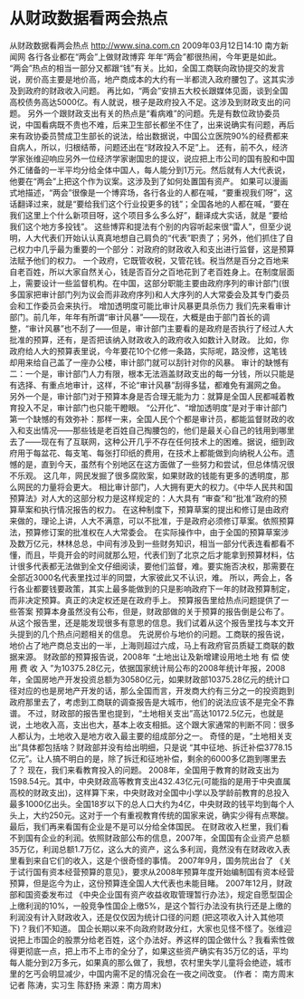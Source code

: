 # 从财政数据看两会热点

从财政数据看两会热点
http://www.sina.com.cn  2009年03月12日14:10   南方新闻网
各行各业都在“两会”上做财政博弈
年年“两会”都很热闹，今年更是如此。
“两会”热点的相当一部分又都跟“钱”有关。比如，全国工商联向政协提交的发言说，房价高主要是地价高，地产商成本的大约有一半都流入政府腰包了。这其实涉及到政府的财政收入问题。
再比如，“两会”安排五大校长跟媒体见面，谈到全国高校债务高达5000亿。有人就说，根子是政府投入不足。这涉及到财政支出的问题。
另外一个跟财政支出有关的热点是“看病难”的问题。先是有数位政协委员说，中国看病既不贵也不难，后来卫生部长都坐不住了，出来说确实有问题，再后来有政协委员赞成卫生部长的说法，给出数据说，中国公立医院90%的经费都来自病人，所以，归根结蒂，问题还出在“财政投入不足”上。
还有，前不久，经济学家张维迎响应另外一位经济学家谢国忠的提议，说应把上市公司的国有股和中国外汇储备的一半平均分给全体中国人，每人能分到1万元。然后就有人大代表说，他要在“两会”上把这个作为议案。这涉及到了如何处置国有资产。
如果可以漫画式地描述，“两会”很像是一个博弈场，各行各业的人都在喊，“要重视我们呀”，这话翻译过来，就是“要给我们这个行业投更多的钱”；全国各地的人都在喊，“要在我们这里上个什么新项目呀，这个项目多么多么好”，翻译成大实话，就是 “要给我们这个地方多投钱”。
这些博弈和提法有个别的内容听起来很“雷人”，但至少说明，人大代表们开始认认真真地想自己肩负的“代表”职责了；另外，他们抓住了自己权力中几乎最为重要的一个部分：对政府的财政收入和支出进行监督，这是预算法赋予他们的权力。
一个政府，它既管收税，又管花钱。税当然是百分之百地来自老百姓，所以大家自然关心，钱是否百分之百地花到了老百姓身上。在制度层面上，需要设计一些监督机构。在中国，这部分职能主要由政府序列的审计部门(很多国家把审计部门列为议会而非政府序列)和人大序列的人大常委会及其专门委员会和工作委员会来执行。
增加透明度可能比审计风暴更具杀伤力
我们先来看审计部门。前几年，年年有所谓“审计风暴”——现在，大概是由于部门首长的调整，“审计风暴”也不刮了——但是，审计部门主要看的是政府是否执行了经过人大批准的预算，还有，是否把该纳入财政收入的政府收入如数计入财政。
比如，你政府给人大的预算表里说，今年要花10个亿修一条路，实际呢，路没修，这笔钱却用来给自己盖了一座办公楼，审计部门就可以刮针对你的风暴。
审计的缺憾有二：一个是，审计部门人力有限，根本无法涵盖财政支出的每一分钱，所以只能是有选择、有重点地审计，这样，不论“审计风暴”刮得多猛，都难免有漏网之鱼。
另外一个是，审计部门对于预算本身是否合理无能为力：就算是全国人民都喊着教育投入不足，审计部门也只能干瞪眼。
“公开化”、“增加透明度”是对于审计部门第一个缺憾的有效弥补：那样一来，全国人民个个都是审计员，都能监督财政的收入和支出情况——那些钱是老百姓自己掏腰包的，他们是最关心自己的钱用到哪里去了——现在有了互联网，这种公开几乎不存在任何技术上的困难。据说，细到政府用于每盆花、每支笔、每张打印纸的费用，在技术上都能做到向纳税人公布。遗憾的是，直到今天，虽然有个别地区在这方面做了一些努力和尝试，但总体情况很不乐观。
这几年，网民发掘了很多腐败案，如果财政的钱能有更多的透明度，那么网民的力量将会更大。
相比审计部门，人大拥有更大的权力。《中华人民共和国预算法》对人大的这部分权力是这样规定的：人大具有 “审查”和“批准”政府的预算草案和执行情况报告的权力。
在这种制度下，预算草案的提出和修订是由政府来做的，理论上讲，人大不满意，可以不批准，于是政府必须修订草案。依照预算法，预算修订案的批准权在人大常委会。
在实际操作中，由于全国的预算草案涉及数万亿元，林林总总，中间有涉及到一些财务知识，相当一部分代表连看都看不懂，而且，毕竟开会的时间就那么短，代表们到了北京之后才能拿到预算材料，估计很多代表都无法做到全文仔细阅读，要他们监督，难。要实施否决权，那需要在全部近3000名代表里找过半的同盟，大家彼此又不认识，难。
所以，两会上，各行各业都要钱要政策，其实上最多能做到的只是影响政府下一年的财政预算制定，而非决定预算。真正的决定权还是在政府手上。
预算报告里给热点问题提供了一些答案
预算本身虽然没有公布，但是，财政部做的关于预算的报告倒是公布了。从这个报告里，还是能发现很多有意思的信息。我们试着从这个报告里找与本文开头提到的几个热点问题相关的信息。
先说房价与地价的问题。工商联的报告说，地价占了地产商总支出的一半，上海则超过六成，马上有政府官员质疑工商联的数据来源。
财政部的预算报告说，2008年 “土地出让及新增建设用地土地 有 偿 使 用 费 收 入 ”为10375.28亿元，依据国家统计局公布的2008年统计年报，2008年，全国房地产开发投资总额为30580亿元，如果财政部10375.28亿元的统计口径对应的也是房地产开发的话，那么全国而言，开发商大约有三分之一的投资跑到政府那里去了，考虑到工商联的调查报告是大城市，他们的说法应该不是完全不靠谱。
不过，财政部的报告里也提到，“土地相关支出”高达10172.5亿元，也就是说，土地收入高，支出也大，基本上收支相抵。这个跟大家通常的判断不同：很多人都认为，土地收入是地方收入最主要的组成部分之一。
奇怪的是，“土地相关支出”具体都包括啥？财政部并没有给出明细，只是说 “其中征地、拆迁补偿3778.15亿元”。让人搞不明白的是，除了拆迁和征地补偿，剩余的6000多亿跑到哪里去了？
现在，我们来看教育投入的问题。
2008年，全国用于教育的财政支出为1598.54元。其中，中央财政高等教育支出432.43亿元(可能指的是用于中央直属高校的财政支出)，这样算下来，中央财政对全国中小学以及学龄前教育的总投入最多1000亿出头。全国18岁以下的总人口大约为4亿，中央财政的钱平均到每个人头上，大约250元。这对于一个有重视教育传统的国家来说，确实少得有点寒酸。
最后，我们再来看国有企业是不是可以分给全体国民。
在财政收入栏里，我们看不到国有企业的利润。依照财政部公布的信息，2007年，全国国有企业资产总额35万亿，利润总额1.7万亿，这么大的资产，这么多利润，竟然没有在财政收入表里看到来自它们的收入，这是个很奇怪的事情。
2007年9月，国务院出台了 《关于试行国有资本经营预算的意见》，要求从2008年预算年度开始编制国有资本经营预算，但是迄今为止，这份预算连全国人大代表也未能目睹。
2007年12月，财政部和国资委发布过 《中央企业国有资产收益收取管理暂行办法》，规定自愿型国企上缴利润的10%，一般竞争性国企上缴5%，是这个暂行办法没有执行还是上缴的利润没有计入财政收入，还是仅仅因为统计口径的问题 (把这项收入计入其他项下)？我们不知道。
国企长期以来不向政府财政分红，大家也见怪不怪了。张维迎说把上市国企的股票分给老百姓，这个办法好。养这样的国企做什么？我看索性做得更彻底一点，把上市不上市的全分了，如果这些资产确实有35万亿的话，平均每人能分到2万多元，如果真的那么做了，我想，农村里失学儿童将会绝迹，城市里的乞丐会明显减少，中国内需不足的情况会在一夜之间改变。
(作者： 南方周末记者 陈涛，实习生 陈舒扬 来源：南方周末)

